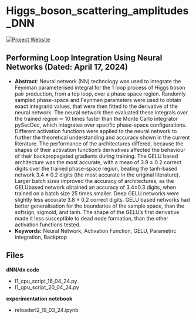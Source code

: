 # Higgs_boson_scattering_amplitudes_DNN

[![Project Website](https://img.shields.io/badge/website-Project%20Site-blue)](https://www.aretetheory.co.uk/) 

## Performing Loop Integration Using Neural Networks (Dated: April 17, 2024) 
- **Abstract**: Neural network (NN) technology was used to integrate the Feynman parameterised integral for the 1 loop process of Higgs boson pair production, from a top loop, over a phase space region. Randomly sampled phase-space and Feynman parameters were used to obtain exact integrand values, that were then fitted to the derivative of the neural network. The neural network then evaluated these integrals over the trained region ≃ 10 times faster than the Monte Carlo integrator pySecDec, which integrates over specific phase-space configurations. 
Different activation functions were applied to the neural network to further the theoretical understanding and accuracy shown in the current literature. The performance of the architectures differed, because the shapes of their activation function’s derivatives affected the behaviour of their backpropagated gradients during training. 
The GELU based architecture was the most accurate, with a mean of 3.9 ± 0.2 correct digits over the trained phase-space region, beating the tanh-based network 3.4 ± 0.2 digits (the most accurate in the original literature). Larger batch sizes improved the accuracy of architectures, as the GELUbased network obtained an accuracy of 3.4±0.3 digits, when trained on a batch size
25 times smaller. Deep GELU networks were slightly less accurate 3.8 ± 0.2 correct digits. GELU based networks had better generalisation for the boundaries of the sample space, than the softsign, sigmoid, and tanh. The shape of the GELU’s first derivative made it less susceptible to dead node formation, than the other activation functions tested.
- **Keywords:** Neural Network, Activation Function, GELU, Parametric integration, Backprop

## Files
**dNN/dx code**
- I1_cpu_script_16_04_24.py
- I1_gpu_script_20_04_24.py

**experimentation notebook**
- reloaderI2_19_03_24.ipynb




